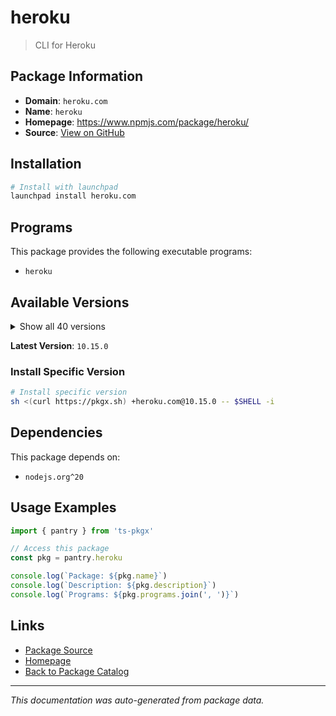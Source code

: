 # heroku

> CLI for Heroku

## Package Information

- **Domain**: `heroku.com`
- **Name**: `heroku`
- **Homepage**: https://www.npmjs.com/package/heroku/
- **Source**: [View on GitHub](https://github.com/pkgxdev/pantry/tree/main/projects/heroku.com/package.yml)

## Installation

```bash
# Install with launchpad
launchpad install heroku.com
```

## Programs

This package provides the following executable programs:

- `heroku`

## Available Versions

<details>
<summary>Show all 40 versions</summary>

- `10.15.0`, `10.14.0`, `10.13.2`, `10.13.1`, `10.13.0`
- `10.12.0`, `10.11.0`, `10.10.1`, `10.10.0`, `10.9.0`
- `10.8.0`, `10.7.0`, `10.6.1`, `10.6.0`, `10.5.0`
- `10.4.1`, `10.4.0`, `10.3.0`, `10.2.0`, `10.1.0`
- `10.0.2`, `10.0.1`, `10.0.0`, `9.5.1`, `9.5.0`
- `9.4.0`, `9.3.2`, `9.3.1`, `9.3.0`, `9.2.1`
- `9.2.0`, `9.1.0`, `9.0.0`, `8.11.5`, `8.11.4`
- `8.11.3`, `8.11.2`, `8.11.1`, `8.11.0`, `8.10.0`

</details>

**Latest Version**: `10.15.0`

### Install Specific Version

```bash
# Install specific version
sh <(curl https://pkgx.sh) +heroku.com@10.15.0 -- $SHELL -i
```

## Dependencies

This package depends on:

- `nodejs.org^20`

## Usage Examples

```typescript
import { pantry } from 'ts-pkgx'

// Access this package
const pkg = pantry.heroku

console.log(`Package: ${pkg.name}`)
console.log(`Description: ${pkg.description}`)
console.log(`Programs: ${pkg.programs.join(', ')}`)
```

## Links

- [Package Source](https://github.com/pkgxdev/pantry/tree/main/projects/heroku.com/package.yml)
- [Homepage](https://www.npmjs.com/package/heroku/)
- [Back to Package Catalog](../../package-catalog.md)

---

*This documentation was auto-generated from package data.*
